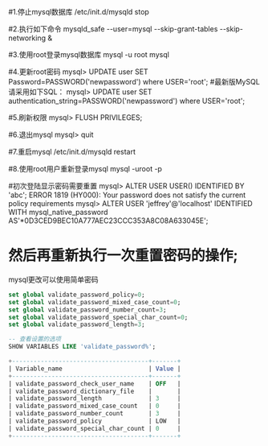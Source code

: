 #1.停止mysql数据库
/etc/init.d/mysqld stop

#2.执行如下命令
mysqld_safe --user=mysql --skip-grant-tables --skip-networking &

#3.使用root登录mysql数据库
mysql -u root mysql

#4.更新root密码
mysql> UPDATE user SET Password=PASSWORD('newpassword') where USER='root';
#最新版MySQL请采用如下SQL：
mysql> UPDATE user SET authentication_string=PASSWORD('newpassword') where USER='root';

#5.刷新权限
mysql> FLUSH PRIVILEGES;

#6.退出mysql
mysql> quit

#7.重启mysql
/etc/init.d/mysqld restart

#8.使用root用户重新登录mysql
mysql -uroot -p

#初次登陆显示密码需要重置
mysql> ALTER USER USER() IDENTIFIED BY 'abc';
ERROR 1819 (HY000): Your password does not satisfy the current
policy requirements
mysql> ALTER USER 'jeffrey'@'localhost' IDENTIFIED WITH mysql_native_password AS'*0D3CED9BEC10A777AEC23CCC353A8C08A633045E';

# 然后再重新执行一次重置密码的操作;



mysql更改可以使用简单密码

```sql
set global validate_password_policy=0;
set global validate_password_mixed_case_count=0;
set global validate_password_number_count=3;
set global validate_password_special_char_count=0;
set global validate_password_length=3;

-- 查看设置的选项
SHOW VARIABLES LIKE 'validate_password%';

+--------------------------------------+-------+
| Variable_name                        | Value |
+--------------------------------------+-------+
| validate_password_check_user_name    | OFF   |
| validate_password_dictionary_file    |       |
| validate_password_length             | 3     |
| validate_password_mixed_case_count   | 0     |
| validate_password_number_count       | 3     |
| validate_password_policy             | LOW   |
| validate_password_special_char_count | 0     |
+--------------------------------------+-------+


```

